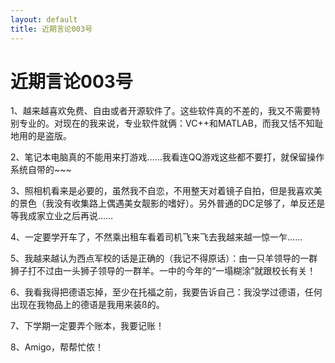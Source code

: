 ```yaml
---
layout: default
title: 近期言论003号
---
```

# 近期言论003号
1、越来越喜欢免费、自由或者开源软件了。这些软件真的不差的，我又不需要特别专业的。对现在的我来说，专业软件就俩：VC++和MATLAB，而我又恬不知耻地用的是盗版。

2、笔记本电脑真的不能用来打游戏……我看连QQ游戏这些都不要打，就保留操作系统自带的~~~

3、照相机看来是必要的，虽然我不自恋，不用整天对着镜子自拍，但是我喜欢美的景色（我没有收集路上偶遇美女靓影的嗜好）。另外普通的DC足够了，单反还是等我成家立业之后再说……

4、一定要学开车了，不然乘出租车看着司机飞来飞去我越来越一惊一乍……

5、我越来越认为西点军校的话是正确的（我记不得原话）：由一只羊领导的一群狮子打不过由一头狮子领导的一群羊。一中的今年的“一塌糊涂”就跟校长有关！

6、我看我得把德语忘掉，至少在托福之前，我要告诉自己：我没学过德语，任何出现在我物品上的德语是我用来装ß的。

7、下学期一定要弄个账本，我要记账！

8、Amigo，帮帮忙侬！
